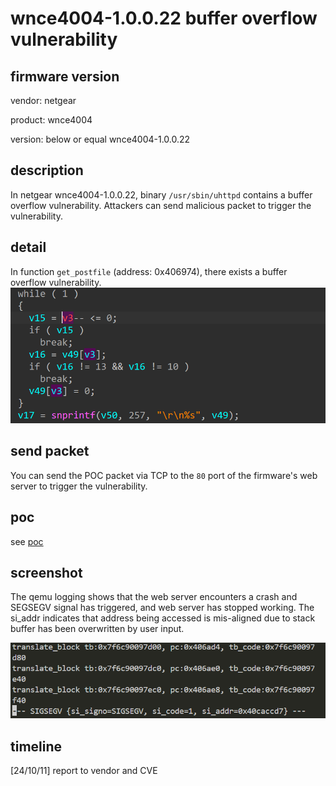 # wnce4004-1.0.0.22 buffer overflow vulnerability
## firmware version
vendor: netgear

product: wnce4004

version: below or equal wnce4004-1.0.0.22

## description
In netgear wnce4004-1.0.0.22, binary `/usr/sbin/uhttpd` contains a buffer overflow vulnerability. Attackers can send malicious packet to trigger the vulnerability.

## detail
In function `get_postfile` (address: 0x406974), there exists a buffer overflow vulnerability. 
![bof](image.png)

## send packet
You can send the POC packet via TCP to the `80` port of the firmware's web server to trigger the vulnerability.

## poc
see [poc](./poc)

## screenshot
The qemu logging shows that the web server encounters a crash and SEGSEGV signal has triggered, and web server has stopped working. The si_addr indicates that address being accessed is mis-aligned due to stack buffer has been overwritten by user input.

![crash](image-1.png)

## timeline
[24/10/11] report to vendor and CVE
